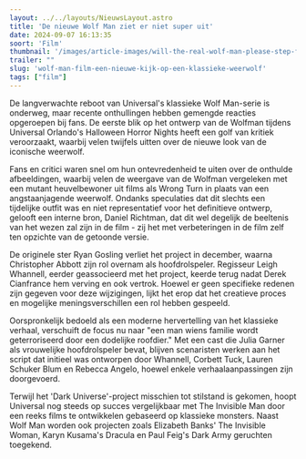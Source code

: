 ```yaml
---
layout: ../../layouts/NieuwsLayout.astro
title: 'De nieuwe Wolf Man ziet er niet super uit'
date: 2024-09-07 16:13:35
soort: 'Film'
thumbnail: '/images/article-images/will-the-real-wolf-man-please-step-forward-1725546044.webp'
trailer: ""
slug: 'wolf-man-film-een-nieuwe-kijk-op-een-klassieke-weerwolf'
tags: ["film"]
---
```


De langverwachte reboot van Universal's klassieke Wolf Man-serie is onderweg, maar recente onthullingen hebben gemengde reacties opgeroepen bij fans. De eerste blik op het ontwerp van de Wolfman tijdens Universal Orlando's Halloween Horror Nights heeft een golf van kritiek veroorzaakt, waarbij velen twijfels uitten over de nieuwe look van de iconische weerwolf.

Fans en critici waren snel om hun ontevredenheid te uiten over de onthulde afbeeldingen, waarbij velen de weergave van de Wolfman vergeleken met een mutant heuvelbewoner uit films als Wrong Turn in plaats van een angstaanjagende weerwolf. Ondanks speculaties dat dit slechts een tijdelijke outfit was en niet representatief voor het definitieve ontwerp, gelooft een interne bron, Daniel Richtman, dat dit wel degelijk de beeltenis van het wezen zal zijn in de film - zij het met verbeteringen in de film zelf ten opzichte van de getoonde versie.

De originele ster Ryan Gosling verliet het project in december, waarna Christopher Abbott zijn rol overnam als hoofdrolspeler. Regisseur Leigh Whannell, eerder geassocieerd met het project, keerde terug nadat Derek Cianfrance hem verving en ook vertrok. Hoewel er geen specifieke redenen zijn gegeven voor deze wijzigingen, lijkt het erop dat het creatieve proces en mogelijke meningsverschillen een rol hebben gespeeld.

Oorspronkelijk bedoeld als een moderne hervertelling van het klassieke verhaal, verschuift de focus nu naar "een man wiens familie wordt geterroriseerd door een dodelijke roofdier." Met een cast die Julia Garner als vrouwelijke hoofdrolspeler bevat, blijven scenaristen werken aan het script dat initieel was ontworpen door Whannell, Corbett Tuck, Lauren Schuker Blum en Rebecca Angelo, hoewel enkele verhaalaanpassingen zijn doorgevoerd.

Terwijl het 'Dark Universe'-project misschien tot stilstand is gekomen, hoopt Universal nog steeds op succes vergelijkbaar met The Invisible Man door een reeks films te ontwikkelen gebaseerd op klassieke monsters. Naast Wolf Man worden ook projecten zoals Elizabeth Banks' The Invisible Woman, Karyn Kusama's Dracula en Paul Feig's Dark Army geruchten toegekend.
